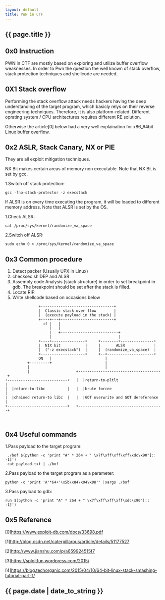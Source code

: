 ```yaml
---
layout: default
title: PWN in CTF
---
```


<h2>{{ page.title }}</h2>


0x0 Instruction
---
  PWN in CTF are mostly based on exploring and utilize buffer overflow weaknesses. In order to Pwn the question the well known of stack overflow, stack protection techniques and shellcode are needed.

0X1 Stack overflow
---
Performing the stack overflow attack needs hackers having the deep understanding of the target program, which basicly relys on their reverse engineering techniques. Therefore, it is also platform-related. Different oprating system / CPU architectures requires different RE solution.

Otherwise the article[0] below had a very well explaination for x86_64bit Linux buffer overflow.

0x2 ASLR, Stack Canary, NX or PIE
---
They are all exploit mitigation techniques.

NX Bit makes certain areas of memory non executable. Note that NX Bit is set by gcc.

1.Switch off stack protection:

```
gcc -fno-stack-protector -z execstack
```

If ALSR is on every time executing the program, it will be loaded to different memory address. Note that ALSR is set by the OS. 

1.Check ALSR:
```
cat /proc/sys/kernel/randomize_va_space
```

2.Switch off ALSR:
```
sudo echo 0 > /proc/sys/kernel/randomize_va_space
```
    
0x3 Common procedure
---
1. Detect packer (Usually UPX in Linux)
2. checksec.sh DEP and ALSR
3. Assembly code Analysis (stack structure) in order to set breakpoint in gdb. 
   The breakpoint should be set after the stack is filled.
4. Locate RIP.
5. Write shellcode based on occasions below
```
               +---------------------------------+
               |  Classic stack over flow        |
               |  (execute payload in the stack) |
               +----+---+------------------------+
                 if |   |
                    |   |
                    |   +--------------------------+
                    |                              |
               +----+---------------+     +--------+---------------+
               |  NIX bit           |     |       ALSR             |
               |  ("-z execstack")  |     |  (randomize_va_space)  |
               +--------------------+     +--+---------------------+
               ON   |                        |
          +---------+                        |
          |                                  |
          |                     +--------------------------------------+
+---------------------------+   |  |return-to-pltlt                    |
|  |return-to-libc          |   |  |brute forcee                       |
|  |chained return-to libc  |   |  |GOT overwrite and GOT dereference  |
+---------------------------+   +--------------------------------------+



```
0x4 Useful commands
---
1.Pass payload to the target program:
```
 ./bof $(python -c 'print "A" * 264 + " \x7f\xff\xff\xff\xdc\x90"[:: -1]')
 cat payload.txt | ./bof
```
2.Pass payload to the target program as a parameter:
```
python -c "print 'A'*64+'\x5b\x84\x04\x08'" |xargs ./bof
```
3.Pass payload to gdb:
```
run $(python -c 'print "A" * 264 + " \x7f\xff\xff\xff\xdc\x90"[:: -1]')
```

0x5 Reference
---
[0]https://www.exploit-db.com/docs/33698.pdf

[1]http://blog.csdn.net/caterpillarous/article/details/51177527

[2]http://www.jianshu.com/p/a659924515f7

[3]https://sploitfun.wordpress.com/2015/

[4]https://blog.techorganic.com/2015/04/10/64-bit-linux-stack-smashing-tutorial-part-1/

<h2>{{ page.date | date_to_string }}</h2>
